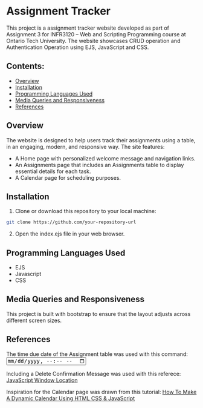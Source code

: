 # Assignment Tracker
This project is a assignment tracker website developed as part of Assignment 3 for INFR3120 – Web and Scripting Programming course at Ontario Tech University. The website showcases CRUD operation and Authentication Operation using EJS, JavaScript and CSS.




## Contents:
* [Overview](#overview)
* [Installation](#installation)
* [Programming Languages Used](#programming-languages-used)
* [Media Queries and Responsiveness](#media-queries-and-responsiveness)
* [References](#references)




## Overview
The website is designed to help users track their assignments using a table, in an engaging, modern, and responsive way. The site features:

* A Home page with personalized welcome message and navigation links.
* An Assignments page that includes an Assignments table to display essential details for each task.
* A Calendar page for scheduling purposes.




## Installation
1. Clone or download this repository to your local machine:
```bash
git clone https://github.com/your-repository-url
```
2. Open the index.ejs file in your web browser.




## Programming Languages Used
* EJS
* Javascript
* CSS




## Media Queries and Responsiveness
This project is built with bootstrap to ensure that the layout adjusts across different screen sizes.




## References
The time due date of the Assignment table was used with this command:
[<input type="datetime-local">](https://developer.mozilla.org/en-US/docs/Web/HTML/Element/input/datetime-local)

Including a Delete Confirmation Message was used with this referece:
[JavaScript Window Location](https://www.w3schools.com/js/js_window_location.asp)

Inspiration for the Calendar page was drawn from this tutorial:
[How To Make A Dynamic Calendar Using HTML CSS & JavaScript](https://youtu.be/OcncrLyddAs?si=Hp9rc2_IIX-yY-vV)
